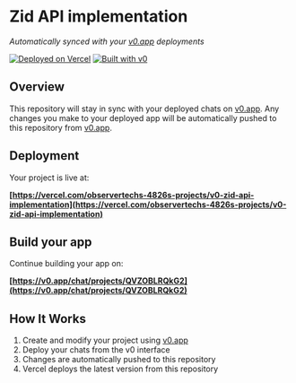 # Zid API implementation

*Automatically synced with your [v0.app](https://v0.app) deployments*

[![Deployed on Vercel](https://img.shields.io/badge/Deployed%20on-Vercel-black?style=for-the-badge&logo=vercel)](https://vercel.com/observertechs-4826s-projects/v0-zid-api-implementation)
[![Built with v0](https://img.shields.io/badge/Built%20with-v0.app-black?style=for-the-badge)](https://v0.app/chat/projects/QVZOBLRQkG2)

## Overview

This repository will stay in sync with your deployed chats on [v0.app](https://v0.app).
Any changes you make to your deployed app will be automatically pushed to this repository from [v0.app](https://v0.app).

## Deployment

Your project is live at:

**[https://vercel.com/observertechs-4826s-projects/v0-zid-api-implementation](https://vercel.com/observertechs-4826s-projects/v0-zid-api-implementation)**

## Build your app

Continue building your app on:

**[https://v0.app/chat/projects/QVZOBLRQkG2](https://v0.app/chat/projects/QVZOBLRQkG2)**

## How It Works

1. Create and modify your project using [v0.app](https://v0.app)
2. Deploy your chats from the v0 interface
3. Changes are automatically pushed to this repository
4. Vercel deploys the latest version from this repository
